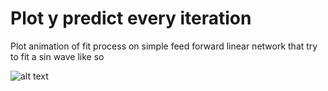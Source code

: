 # Plot y predict every iteration
Plot animation of fit process on simple feed forward linear network that try to fit a sin wave like so

![alt text](https://github.com/hoanghuy89/animation_ipython/raw/main/animation.gif?raw=true)
